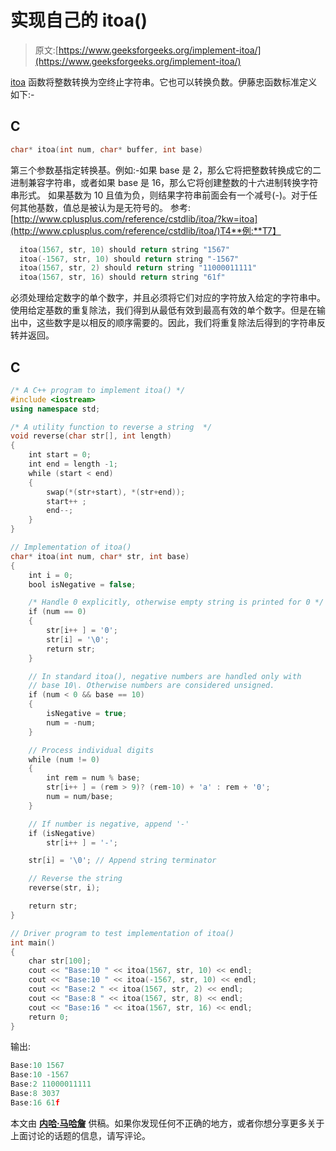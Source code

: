 # 实现自己的 itoa()

> 原文:[https://www.geeksforgeeks.org/implement-itoa/](https://www.geeksforgeeks.org/implement-itoa/)

[itoa](http://www.cplusplus.com/reference/cstdlib/itoa/) 函数将整数转换为空终止字符串。它也可以转换负数。伊藤忠函数标准定义如下:-

## C

```cpp
char* itoa(int num, char* buffer, int base)
```

第三个参数基指定转换基。例如:-如果 base 是 2，那么它将把整数转换成它的二进制兼容字符串，或者如果 base 是 16，那么它将创建整数的十六进制转换字符串形式。
如果基数为 10 且值为负，则结果字符串前面会有一个减号(-)。对于任何其他基数，值总是被认为是无符号的。
参考:[http://www.cplusplus.com/reference/cstdlib/itoa/?kw=itoa](http://www.cplusplus.com/reference/cstdlib/itoa/)T4**例:**T7】

```cpp
  itoa(1567, str, 10) should return string "1567"
  itoa(-1567, str, 10) should return string "-1567"
  itoa(1567, str, 2) should return string "11000011111"
  itoa(1567, str, 16) should return string "61f"
```

必须处理给定数字的单个数字，并且必须将它们对应的字符放入给定的字符串中。使用给定基数的重复除法，我们得到从最低有效到最高有效的单个数字。但是在输出中，这些数字是以相反的顺序需要的。因此，我们将重复除法后得到的字符串反转并返回。

## C

```cpp
/* A C++ program to implement itoa() */
#include <iostream>
using namespace std;

/* A utility function to reverse a string  */
void reverse(char str[], int length)
{
    int start = 0;
    int end = length -1;
    while (start < end)
    {
        swap(*(str+start), *(str+end));
        start++ ;
        end--;
    }
}

// Implementation of itoa()
char* itoa(int num, char* str, int base)
{
    int i = 0;
    bool isNegative = false;

    /* Handle 0 explicitly, otherwise empty string is printed for 0 */
    if (num == 0)
    {
        str[i++ ] = '0';
        str[i] = '\0';
        return str;
    }

    // In standard itoa(), negative numbers are handled only with
    // base 10\. Otherwise numbers are considered unsigned.
    if (num < 0 && base == 10)
    {
        isNegative = true;
        num = -num;
    }

    // Process individual digits
    while (num != 0)
    {
        int rem = num % base;
        str[i++ ] = (rem > 9)? (rem-10) + 'a' : rem + '0';
        num = num/base;
    }

    // If number is negative, append '-'
    if (isNegative)
        str[i++ ] = '-';

    str[i] = '\0'; // Append string terminator

    // Reverse the string
    reverse(str, i);

    return str;
}

// Driver program to test implementation of itoa()
int main()
{
    char str[100];
    cout << "Base:10 " << itoa(1567, str, 10) << endl;
    cout << "Base:10 " << itoa(-1567, str, 10) << endl;
    cout << "Base:2 " << itoa(1567, str, 2) << endl;
    cout << "Base:8 " << itoa(1567, str, 8) << endl;
    cout << "Base:16 " << itoa(1567, str, 16) << endl;
    return 0;
}
```

输出:

```cpp
Base:10 1567
Base:10 -1567
Base:2 11000011111
Base:8 3037
Base:16 61f
```

本文由 [**内哈·马哈詹**](http://www.linkedin.com/in/mahajanneha/) 供稿。如果你发现任何不正确的地方，或者你想分享更多关于上面讨论的话题的信息，请写评论。